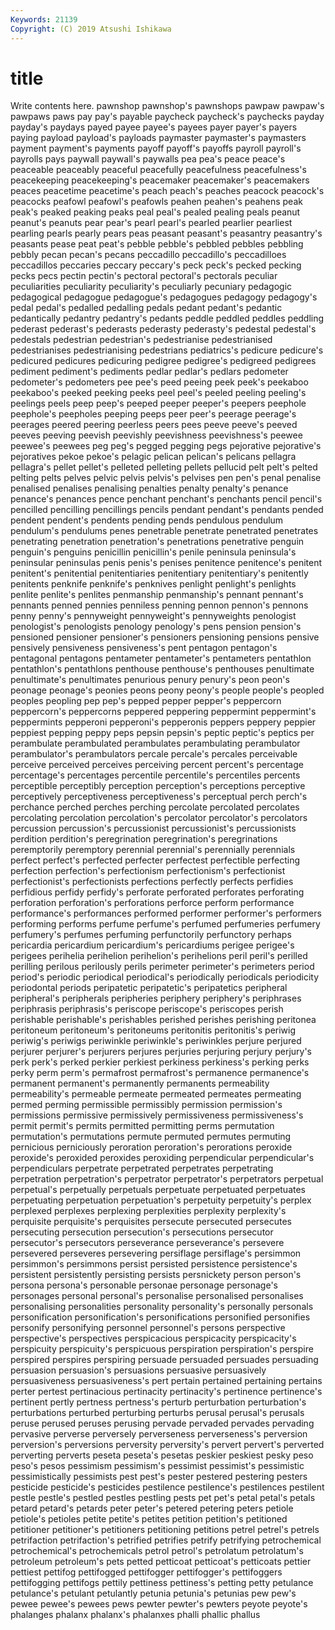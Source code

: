 ```yaml
---
Keywords: 21139
Copyright: (C) 2019 Atsushi Ishikawa
---
```


# title

Write contents here.
pawnshop pawnshop's pawnshops pawpaw pawpaw's pawpaws paws pay
pay's payable paycheck paycheck's paychecks payday payday's paydays payed payee
payee's payees payer payer's payers paying payload payload's payloads paymaster
paymaster's paymasters payment payment's payments payoff payoff's payoffs payroll payroll's
payrolls pays paywall paywall's paywalls pea pea's peace peace's peaceable
peaceably peaceful peacefully peacefulness peacefulness's peacekeeping peacekeeping's peacemaker peacemaker's peacemakers
peaces peacetime peacetime's peach peach's peaches peacock peacock's peacocks peafowl
peafowl's peafowls peahen peahen's peahens peak peak's peaked peaking peaks
peal peal's pealed pealing peals peanut peanut's peanuts pear pear's
pearl pearl's pearled pearlier pearliest pearling pearls pearly pears peas
peasant peasant's peasantry peasantry's peasants pease peat peat's pebble pebble's
pebbled pebbles pebbling pebbly pecan pecan's pecans peccadillo peccadillo's peccadilloes
peccadillos peccaries peccary peccary's peck peck's pecked pecking pecks pecs
pectin pectin's pectoral pectoral's pectorals peculiar peculiarities peculiarity peculiarity's peculiarly
pecuniary pedagogic pedagogical pedagogue pedagogue's pedagogues pedagogy pedagogy's pedal pedal's
pedalled pedalling pedals pedant pedant's pedantic pedantically pedantry pedantry's pedants
peddle peddled peddles peddling pederast pederast's pederasts pederasty pederasty's pedestal
pedestal's pedestals pedestrian pedestrian's pedestrianise pedestrianised pedestrianises pedestrianising pedestrians pediatrics's
pedicure pedicure's pedicured pedicures pedicuring pedigree pedigree's pedigreed pedigrees pediment
pediment's pediments pedlar pedlar's pedlars pedometer pedometer's pedometers pee pee's
peed peeing peek peek's peekaboo peekaboo's peeked peeking peeks peel
peel's peeled peeling peeling's peelings peels peep peep's peeped peeper
peeper's peepers peephole peephole's peepholes peeping peeps peer peer's peerage
peerage's peerages peered peering peerless peers pees peeve peeve's peeved
peeves peeving peevish peevishly peevishness peevishness's peewee peewee's peewees peg
peg's pegged pegging pegs pejorative pejorative's pejoratives pekoe pekoe's pelagic
pelican pelican's pelicans pellagra pellagra's pellet pellet's pelleted pelleting pellets
pellucid pelt pelt's pelted pelting pelts pelves pelvic pelvis pelvis's
pelvises pen pen's penal penalise penalised penalises penalising penalties penalty
penalty's penance penance's penances pence penchant penchant's penchants pencil pencil's
pencilled pencilling pencillings pencils pendant pendant's pendants pended pendent pendent's
pendents pending pends pendulous pendulum pendulum's pendulums penes penetrable penetrate
penetrated penetrates penetrating penetration penetration's penetrations penetrative penguin penguin's penguins
penicillin penicillin's penile peninsula peninsula's peninsular peninsulas penis penis's penises
penitence penitence's penitent penitent's penitential penitentiaries penitentiary penitentiary's penitently penitents
penknife penknife's penknives penlight penlight's penlights penlite penlite's penlites penmanship
penmanship's pennant pennant's pennants penned pennies penniless penning pennon pennon's
pennons penny penny's pennyweight pennyweight's pennyweights penologist penologist's penologists penology
penology's pens pension pension's pensioned pensioner pensioner's pensioners pensioning pensions
pensive pensively pensiveness pensiveness's pent pentagon pentagon's pentagonal pentagons pentameter
pentameter's pentameters pentathlon pentathlon's pentathlons penthouse penthouse's penthouses penultimate penultimate's
penultimates penurious penury penury's peon peon's peonage peonage's peonies peons
peony peony's people people's peopled peoples peopling pep pep's pepped
pepper pepper's peppercorn peppercorn's peppercorns peppered peppering peppermint peppermint's peppermints
pepperoni pepperoni's pepperonis peppers peppery peppier peppiest pepping peppy peps
pepsin pepsin's peptic peptic's peptics per perambulate perambulated perambulates perambulating
perambulator perambulator's perambulators percale percale's percales perceivable perceive perceived perceives
perceiving percent percent's percentage percentage's percentages percentile percentile's percentiles percents
perceptible perceptibly perception perception's perceptions perceptive perceptively perceptiveness perceptiveness's perceptual
perch perch's perchance perched perches perching percolate percolated percolates percolating
percolation percolation's percolator percolator's percolators percussion percussion's percussionist percussionist's percussionists
perdition perdition's peregrination peregrination's peregrinations peremptorily peremptory perennial perennial's perennially
perennials perfect perfect's perfected perfecter perfectest perfectible perfecting perfection perfection's
perfectionism perfectionism's perfectionist perfectionist's perfectionists perfections perfectly perfects perfidies perfidious
perfidy perfidy's perforate perforated perforates perforating perforation perforation's perforations perforce
perform performance performance's performances performed performer performer's performers performing performs
perfume perfume's perfumed perfumeries perfumery perfumery's perfumes perfuming perfunctorily perfunctory
perhaps pericardia pericardium pericardium's pericardiums perigee perigee's perigees perihelia perihelion
perihelion's perihelions peril peril's perilled perilling perilous perilously perils perimeter
perimeter's perimeters period period's periodic periodical periodical's periodically periodicals periodicity
periodontal periods peripatetic peripatetic's peripatetics peripheral peripheral's peripherals peripheries periphery
periphery's periphrases periphrasis periphrasis's periscope periscope's periscopes perish perishable perishable's
perishables perished perishes perishing peritonea peritoneum peritoneum's peritoneums peritonitis peritonitis's
periwig periwig's periwigs periwinkle periwinkle's periwinkles perjure perjured perjurer perjurer's
perjurers perjures perjuries perjuring perjury perjury's perk perk's perked perkier
perkiest perkiness perkiness's perking perks perky perm perm's permafrost permafrost's
permanence permanence's permanent permanent's permanently permanents permeability permeability's permeable permeate
permeated permeates permeating permed perming permissible permissibly permission permission's permissions
permissive permissively permissiveness permissiveness's permit permit's permits permitted permitting perms
permutation permutation's permutations permute permuted permutes permuting pernicious perniciously peroration
peroration's perorations peroxide peroxide's peroxided peroxides peroxiding perpendicular perpendicular's perpendiculars
perpetrate perpetrated perpetrates perpetrating perpetration perpetration's perpetrator perpetrator's perpetrators perpetual
perpetual's perpetually perpetuals perpetuate perpetuated perpetuates perpetuating perpetuation perpetuation's perpetuity
perpetuity's perplex perplexed perplexes perplexing perplexities perplexity perplexity's perquisite perquisite's
perquisites persecute persecuted persecutes persecuting persecution persecution's persecutions persecutor persecutor's
persecutors perseverance perseverance's persevere persevered perseveres persevering persiflage persiflage's persimmon
persimmon's persimmons persist persisted persistence persistence's persistent persistently persisting persists
persnickety person person's persona persona's personable personae personage personage's personages
personal personal's personalise personalised personalises personalising personalities personality personality's personally
personals personification personification's personifications personified personifies personify personifying personnel personnel's
persons perspective perspective's perspectives perspicacious perspicacity perspicacity's perspicuity perspicuity's perspicuous
perspiration perspiration's perspire perspired perspires perspiring persuade persuaded persuades persuading
persuasion persuasion's persuasions persuasive persuasively persuasiveness persuasiveness's pert pertain pertained
pertaining pertains perter pertest pertinacious pertinacity pertinacity's pertinence pertinence's pertinent
pertly pertness pertness's perturb perturbation perturbation's perturbations perturbed perturbing perturbs
perusal perusal's perusals peruse perused peruses perusing pervade pervaded pervades
pervading pervasive perverse perversely perverseness perverseness's perversion perversion's perversions perversity
perversity's pervert pervert's perverted perverting perverts peseta peseta's pesetas peskier
peskiest pesky peso peso's pesos pessimism pessimism's pessimist pessimist's pessimistic
pessimistically pessimists pest pest's pester pestered pestering pesters pesticide pesticide's
pesticides pestilence pestilence's pestilences pestilent pestle pestle's pestled pestles pestling
pests pet pet's petal petal's petals petard petard's petards peter
peter's petered petering peters petiole petiole's petioles petite petite's petites
petition petition's petitioned petitioner petitioner's petitioners petitioning petitions petrel petrel's
petrels petrifaction petrifaction's petrified petrifies petrify petrifying petrochemical petrochemical's petrochemicals
petrol petrol's petrolatum petrolatum's petroleum petroleum's pets petted petticoat petticoat's
petticoats pettier pettiest pettifog pettifogged pettifogger pettifogger's pettifoggers pettifogging pettifogs
pettily pettiness pettiness's petting petty petulance petulance's petulant petulantly petunia
petunia's petunias pew pew's pewee pewee's pewees pews pewter pewter's
pewters peyote peyote's phalanges phalanx phalanx's phalanxes phalli phallic phallus
